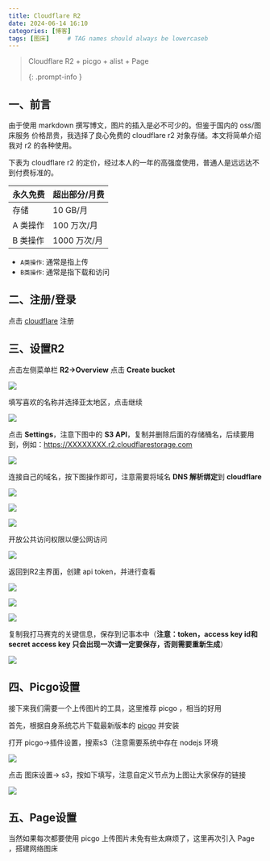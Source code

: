 ```yaml
---
title: Cloudflare R2
date: 2024-06-14 16:10
categories: [博客]
tags: [图床]     # TAG names should always be lowercaseb
---
```


> Cloudflare R2 + picgo + alist + Page
>
> {: .prompt-info }

## 一、前言

由于使用 markdown 撰写博文，图片的插入是必不可少的。但鉴于国内的 oss/图床服务 价格昂贵，我选择了良心免费的 cloudflare r2 对象存储。本文将简单介绍我对 r2 的各种使用。  

下表为 cloudflare r2 的定价，经过本人的一年的高强度使用，普通人是远远达不到付费标准的。

| 永久免费 | 超出部分/月费 |
| -------- | ------------- |
| 存储     | 10 GB/月      |
| A 类操作 | 100 万次/月   |
| B 类操作 | 1000 万次/月  |

- `A类操作`: 通常是指上传
- `B类操作`: 通常是指下载和访问

## 二、注册/登录

点击 [cloudflare](https://dash.cloudflare.com/) 注册

## 三、设置R2

点击左侧菜单栏 **R2->Overview** 点击 **Create bucket**  

![](https://img.k3e1.com/2024/06/51dbaad61a3a88fa1c18ebfe26d60446.png)

填写喜欢的名称并选择亚太地区，点击继续

![](https://img.k3e1.com/2024/06/caccbf2a4fbec0992d427880e71d86b0.png)  

点击 **Settings**，注意下图中的 **S3 API**，复制并删除后面的存储桶名，后续要用到，例如：https://XXXXXXXX.r2.cloudflarestorage.com

![](https://img.k3e1.com/2024/06/688999eb435dfba4c713164ff96c7750.png)

连接自己的域名，按下图操作即可，注意需要将域名 **DNS 解析绑定**到 **cloudflare**

![](https://img.k3e1.com/2024/06/84bb6433b6190fad5a678cda382c0570.png)  

![](https://img.k3e1.com/2024/06/e5009a9adde3cf46cfc083e2fa67b40f.png)  

![](https://img.k3e1.com/2024/06/2b533377c2ce0e88cd51ab48c8ac710f.png)  

开放公共访问权限以便公网访问

![](https://img.k3e1.com/2024/06/e67dbc7ebfa3e9fac3992704dd0a6094.png)  

返回到R2主界面，创建 api token，并进行查看

![](https://img.k3e1.com/2024/06/15c4e9a6d6354611a3be91e224e3beb0.png)  

![](https://img.k3e1.com/2024/06/8ad7d40f119809f777826777f63dc7c9.png)  

![](https://img.k3e1.com/2024/06/eab5f5d997252f03441db7c4f883750f.png)

复制我打马赛克的关键信息，保存到记事本中（**注意：token，access key id和secret access key 只会出现一次请一定要保存，否则需要重新生成**）

![](https://img.k3e1.com/2024/06/e238544a85e2ac96db5940d96b0c7fea.png)

## 四、Picgo设置

接下来我们需要一个上传图片的工具，这里推荐 picgo ，相当的好用  

首先，根据自身系统芯片下载最新版本的 [picgo](https://github.com/Molunerfinn/PicGo/releases/)  并安装  

打开 picgo->插件设置，搜索s3（注意需要系统中存在 nodejs 环境  

![](https://img.k3e1.com/2024/06/a41dcf15eebf28ecc15f3fd6fa829f9d.png)

点击 图床设置-> s3，按如下填写，注意自定义节点为上图让大家保存的链接

![](https://img.k3e1.com/2024/06/79abc37a5a1f87f0d892e002ea0a886f.png)

## 五、Page设置

当然如果每次都要使用 picgo 上传图片未免有些太麻烦了，这里再次引入 Page ，搭建网络图床
